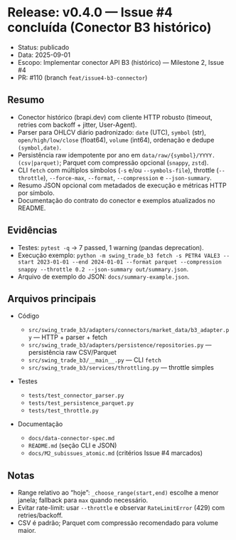 # Release: v0.4.0 — Issue #4 concluída (Conector B3 histórico)

- Status: publicado
- Data: 2025-09-01
- Escopo: Implementar conector API B3 (histórico) — Milestone 2, Issue #4
- PR: #110 (branch `feat/issue4-b3-connector`)

## Resumo

- Conector histórico (brapi.dev) com cliente HTTP robusto (timeout, retries com backoff + jitter, User-Agent).
- Parser para OHLCV diário padronizado: `date` (UTC), `symbol` (str), `open/high/low/close` (float64), `volume` (int64), ordenação e dedupe `(symbol,date)`.
- Persistência raw idempotente por ano em `data/raw/{symbol}/YYYY.(csv|parquet)`; Parquet com compressão opcional (`snappy`, `zstd`).
- CLI `fetch` com múltiplos símbolos (`-s` e/ou `--symbols-file`), throttle (`--throttle`), `--force-max`, `--format`, `--compression` e `--json-summary`.
- Resumo JSON opcional com metadados de execução e métricas HTTP por símbolo.
- Documentação do contrato do conector e exemplos atualizados no README.

## Evidências

- Testes: `pytest -q` → 7 passed, 1 warning (pandas deprecation).
- Execução exemplo: `python -m swing_trade_b3 fetch -s PETR4 VALE3 --start 2023-01-01 --end 2024-01-01 --format parquet --compression snappy --throttle 0.2 --json-summary out/summary.json`.
- Arquivo de exemplo do JSON: `docs/summary-example.json`.

## Arquivos principais

- Código
  - `src/swing_trade_b3/adapters/connectors/market_data/b3_adapter.py` — HTTP + parser + fetch
  - `src/swing_trade_b3/adapters/persistence/repositories.py` — persistência raw CSV/Parquet
  - `src/swing_trade_b3/__main__.py` — CLI `fetch`
  - `src/swing_trade_b3/services/throttling.py` — throttle simples

- Testes
  - `tests/test_connector_parser.py`
  - `tests/test_persistence_parquet.py`
  - `tests/test_throttle.py`

- Documentação
  - `docs/data-connector-spec.md`
  - `README.md` (seção CLI e JSON)
  - `docs/M2_subissues_atomic.md` (critérios Issue #4 marcados)

## Notas

- Range relativo ao “hoje”: `_choose_range(start,end)` escolhe a menor janela; fallback para `max` quando necessário.
- Evitar rate-limit: usar `--throttle` e observar `RateLimitError` (429) com retries/backoff.
- CSV é padrão; Parquet com compressão recomendado para volume maior.
